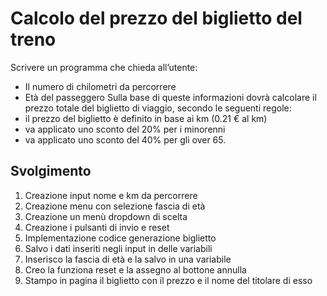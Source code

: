 Calcolo del prezzo del biglietto del treno
===
Scrivere un programma che chieda all’utente:
- Il numero di chilometri da percorrere
- Età del passeggero
Sulla base di queste informazioni dovrà calcolare il prezzo totale del biglietto di viaggio, secondo le seguenti regole:
- il prezzo del biglietto è definito in base ai km (0.21 € al km)
- va applicato uno sconto del 20% per i minorenni
- va applicato uno sconto del 40% per gli over 65.
## Svolgimento
1. Creazione input nome e km da percorrere
2. Creazione menu con selezione fascia di età
3. Creazione un menù dropdown di scelta
4. Creazione i pulsanti di invio e reset
5. Implementazione codice generazione biglietto
6. Salvo i dati inseriti negli input in delle variabili
7. Inserisco la fascia di età e la salvo in una variabile
8. Creo la funziona reset e la assegno al bottone annulla
9. Stampo in pagina il biglietto con il prezzo e il nome del titolare di esso